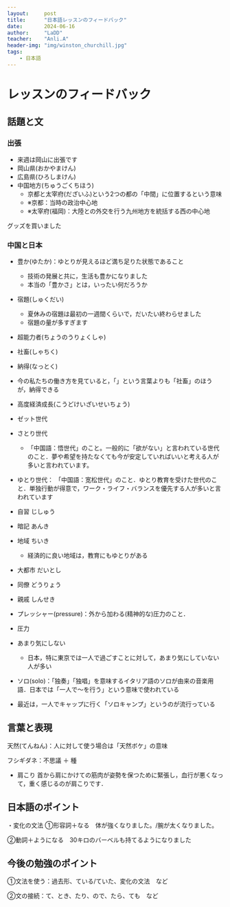 ```yaml
---
layout:     post
title:      "日本語レッスンのフィードバック"
date:       2024-06-16
author:     "LaDD"
teacher:    "Anli.A"
header-img: "img/winston_churchill.jpg"
tags:
    - 日本語
---
```

# レッスンのフィードバック
## 話題と文
### 出張

- 来週は岡山に出張です
- 岡山県(おかやまけん)
- 広島県(ひろしまけん)
- 中国地方(ちゅうごくちほう)
  - 京都と太宰府(だざいふ)という2つの都の「中間」に位置するという意味
  - ※京都：当時の政治中心地
  - ※太宰府(福岡)：大陸との外交を行う九州地方を統括する西の中心地

グッズを買いました



### 中国と日本

- 豊か(ゆたか)：ゆとりが見えるほど満ち足りた状態であること
  - 技術の発展と共に，生活も豊かになりました
  - 本当の「豊かさ」とは，いったい何だろうか
 
- 宿題(しゅくだい)
  - 夏休みの宿題は最初の一週間くらいで，だいたい終わらせました
  - 宿題の量が多すぎます
- 超能力者(ちょうのうりょくしゃ)

- 社畜(しゃちく)

- 納得(なっとく)
- 今の私たちの働き方を見ていると，「」という言葉よりも「社畜」のほうが，納得できる

- 高度経済成長(こうどけいざいせいちょう)

- ゼット世代

- さとり世代
  - 「中国語：悟世代」のこと。一般的に「欲がない」と言われている世代のこと．夢や希望を持たなくても今が安定していればいいと考える人が多いと言われています。

- ゆとり世代： 「中国語：宽松世代」のこと．ゆとり教育を受けた世代のこと．単独行動が得意で，ワーク・ライフ・バランスを優先する人が多いと言われています

- 自習 じしゅう
- 暗記 あんき
- 地域 ちいき
  - 経済的に良い地域は，教育にもゆとりがある

- 大都市 だいとし
- 同僚 どうりょう
- 親戚 しんせき
- プレッシャー(pressure)：外から加わる(精神的な)圧力のこと．
- 圧力
- あまり気にしない
  - 日本，特に東京では一人で過ごすことに対して，あまり気にしていない人が多い

- ソロ(solo)：「独奏」「独唱」を意味するイタリア語のソロが由来の音楽用語．日本では「一人で～を行う」という意味で使われている

- 最近は，一人でキャップに行く「ソロキャンプ」というのが流行っている


## 言葉と表現
天然(てんねん)：人に対して使う場合は「天然ボケ」の意味

フシギダネ：不思議 ＋ 種





- 肩こり
  首から肩にかけての筋肉が姿勢を保つために緊張し，血行が悪くなって，重く感じるのが肩こりです．

## 日本語のポイント
・変化の文法
①形容詞＋なる　体が強くなりました。/腕が太くなりました。

②動詞＋ようになる　30キロのバーベルも持てるようになりました


## 今後の勉強のポイント
①文法を使う：過去形、ている/ていた、変化の文法　など

②文の接続：て、とき、たり、ので、たら、ても　など
